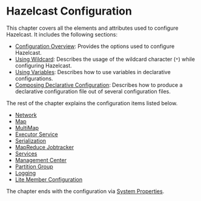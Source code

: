 
# Hazelcast Configuration

This chapter covers all the elements and attributes used to configure Hazelcast. It includes the following sections:

- [Configuration Overview](#configuration-overview): Provides the options used to configure Hazelcast.
- [Using Wildcard](#using-wildcard): Describes the usage of the wildcard character (`*`) while configuring Hazelcast.
- [Using Variables](#using-variables): Describes how to use variables in declarative configurations.
- [Composing Declarative Configuration](#composing-declarative-configuration): Describes how to produce a declarative configuration file out of several configuration files.

The rest of the chapter explains the configuration items listed below.

- [Network](#network-configuration) 
- [Map](#map-configuration)
- [MultiMap](#multimap-configuration)
- [Executor Service](#executor-service-configuration)
- [Serialization](#serialization-configuration)
- [MapReduce Jobtracker](#mapreduce-jobtracker-configuration)
- [Services](#services-configuration)
- [Management Center](#management-center-configuration)
- [Partition Group](#partition-group-configuration)
- [Logging](#logging-configuration)
- [Lite Member Configuration](#lite-member-configuration)

The chapter ends with the configuration via [System Properties](#system-properties).

